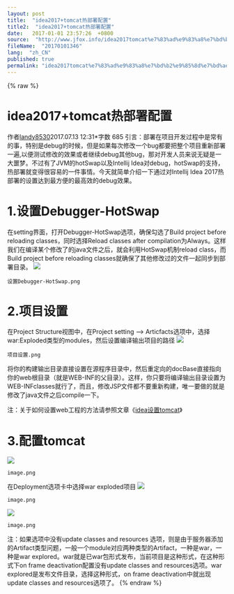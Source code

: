 ```yaml
---
layout: post
title:  "idea2017+tomcat热部署配置"
title2:  "idea2017+tomcat热部署配置"
date:   2017-01-01 23:57:26  +0800
source:  "http://www.jfox.info/idea2017tomcat%e7%83%ad%e9%83%a8%e7%bd%b2%e9%85%8d%e7%bd%ae.html"
fileName:  "20170101346"
lang:  "zh_CN"
published: true
permalink: "idea2017tomcat%e7%83%ad%e9%83%a8%e7%bd%b2%e9%85%8d%e7%bd%ae.html"
---
```

{% raw %}
# idea2017+tomcat热部署配置 


作者[landy8530](/u/36a7d3a994ac)2017.07.13 12:31*字数 685
引言：部署在项目开发过程中是常有的事，特别是debug的时候，但是如果每次修改一个bug都要把整个项目重新部署一遍,以便测试修改的效果或者继续debug其他bug，那对开发人员来说无疑是一大噩梦。不过有了JVM的hotSwap以及Intellij Idea对debug，hotSwap的支持，热部署就变得很容易的一件事情。今天就简单介绍一下通过对Intellij Idea 2017热部署的设置达到最方便的最高效的debug效果。

# 1.设置Debugger-HotSwap

在setting界面，打开Debugger-HotSwap选项，确保勾选了Build project before reloading classes，同时选择Reload classes after compilation为Always。这样我们在编译某个修改了的java文件之后，就会利用HotSwap机制reload class，而Build project before reloading classes就确保了其他修改过的文件一起同步到部署目录。
![](26960ab.png) 
  
    设置Debugger-HotSwap.png 
   
  
 
# 2.项目设置

在Project Structure视图中，在Project setting –> Articfacts选项中，选择war:Exploded类型的modules，然后设置编译输出项目的路径
![](29252fb.png) 
  
    项目设置.png 
   
  
 

将你的构建输出目录直接设置在源程序目录中，然后重定向的docBase直接指向你的web根目录（就是WEB-INF的父目录）。这样，你只要将编译输出目录设置为WEB-INFclasses就行了，而且，修改JSP文件都不要重新构建，唯一要做的就是修改了java文件之后compile一下。

注：关于如何设置web工程的方法请参照文章《[idea设置tomcat](http://www.jfox.info/go.php?url=http://www.jianshu.com/p/0458f2f5eecd)》

# 3.配置tomcat
![](b5b537a.png) 
  
    image.png 
   
  
 

在Deployment选项卡中选择war exploded项目
![](f151356.png) 
  
    image.png 
   
  
  
  ![](2f33043.png) 
  
    image.png 
   
  
  
  
注：如果选项中没有update classes and resources 选项，则是由于服务器添加的Artifact类型问题，一般一个module对应两种类型的Artifact，一种是war，一种是war explored。war就是已war包形式发布，当前项目是这种形式，在这种形式下on frame deactivation配置没有update classes and resources选项。war explored是发布文件目录，选择这种形式，on frame deactivation中就出现update classes and resources选项了。
{% endraw %}